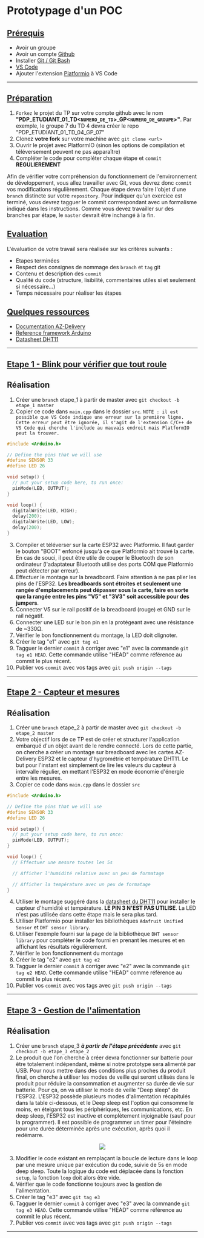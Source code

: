 # Prototypage d'un POC

## <ins>Prérequis</ins>
- Avoir un groupe
- Avoir un compte [Github](https://github.com)
- Installer [Git / Git Bash](https://gitforwindows.org/)
- [VS Code](https://code.visualstudio.com/)
- Ajouter l'extension [Platformio](https://platformio.org/platformio-ide) à VS Code

---

## <ins>Préparation</ins>
1. `Forkez` le projet du TP sur votre compte github avec le nom **"PDP_ETUDIANT_01_TD<`NUMERO_DE_TD`>\_GP<`NUMERO_DE_GROUPE`>"**. Par exemple, le groupe 7 du TD 4 devra créer le repo "PDP_ETUDIANT_01_TD_04_GP_07"
2. Clonez **votre fork** sur votre machine avec `git clone <url>`
3. Ouvrir le projet avec PlatformIO (sinon les options de compilation et téléversement peuvent ne pas apparaître)
4. Compléter le code pour compléter chaque étape et `commit` **REGULIEREMENT**

Afin de vérifier votre compréhension du fonctionnement de l'environnement de développement, vous allez travailler avec Git, vous devrez donc `commit` vos modifications régulièrement. Chaque étape devra faire l'objet d'une `branch` distincte sur votre `repository`. Pour indiquer qu'un exercice est terminé, vous devrez tagguer le commit corrrespondant avec un formalisme indiqué dans les instructions. Comme vous devez travailler sur des branches par étape, le `master` devrait être inchangé à la fin.

## <ins>Evaluation</ins>
L'évaluation de votre travail sera réalisée sur les critères suivants :
- Etapes terminées
- Respect des consignes de nommage des `branch` et `tag` git
- Contenu et description des `commit`
- Qualité du code (structure, lisibilité, commentaires utiles si et seulement si nécessaire...)
- Temps nécessaire pour réaliser les étapes

## <ins>Quelques ressources</ins>
- [Documentation AZ-Delivery](https://cdn.shopify.com/s/files/1/1509/1638/files/ESP_-_32_NodeMCU_Developmentboard_Datenblatt_AZ-Delivery_Vertriebs_GmbH_10f68f6c-a9bb-49c6-a825-07979441739f.pdf?v=1598356497)
- [Reference framework Arduino](https://www.arduino.cc/reference/en/)
- [Datasheet DHT11](https://www.mouser.com/datasheet/2/758/DHT11-Technical-Data-Sheet-Translated-Version-1143054.pdf)

---

## <ins>Etape 1 - Blink pour vérifier que tout roule</ins>

## Réalisation
1. Créer une `branch` etape_1 à partir de master avec `git checkout -b etape_1 master`
2. Copier ce code dans `main.cpp` dans le dossier `src`. `NOTE : il est possible que VS Code indique une erreur sur la première ligne. Cette erreur peut être ignorée, il s'agit de l'extension C/C++ de VS Code qui cherche l'include au mauvais endroit mais PlatformIO peut la trouver.`

```C
#include <Arduino.h>

// Define the pins that we will use
#define SENSOR 33
#define LED 26

void setup() {
  // put your setup code here, to run once:
  pinMode(LED, OUTPUT);
}

void loop() {
  digitalWrite(LED, HIGH);
  delay(200);
  digitalWrite(LED, LOW);
  delay(200);
}
```
3. Compiler et téléverser sur la carte ESP32 avec Platformio. Il faut garder le bouton "BOOT" enfoncé jusqu'à ce que Platformio ait trouvé la carte. En cas de souci, il peut être utile de couper le Bluetooth de son ordinateur (l'adaptateur Bluetooth utilise des ports COM que Platformio peut détecter par erreur).
4. Effectuer le montage sur la breadboard. Faire attention à ne pas plier les pins de l'ESP32. **Les breadboards sont étroites et seulement une rangée d'emplacements peut dépasser sous la carte, faire en sorte que la rangée entre les pins "V5" et "3V3" soit accessible pour des jumpers**.
5. Connecter V5 sur le rail positif de la breadboard (rouge) et GND sur le rail négatif.
6. Connecter une LED sur le bon pin en la protégeant avec une résistance de ~330Ω.
7. Vérifier le bon fonctionnement du montage, la LED doit clignoter.
8. Créer le tag "e1" avec `git tag e1`
9. Tagguer le dernier `commit` à corriger avec "e1" avec la commande `git tag e1 HEAD`. Cette commande utilise "HEAD" comme référence au commit le plus récent.
10. Publier vos `commit` avec vos tags avec `git push origin --tags`
---

## <ins>Etape 2 - Capteur et mesures</ins>

## Réalisation
1. Créer une `branch` etape_2 à partir de master avec `git checkout -b etape_2 master`
2. Votre objectif lors de ce TP est de créer et structurer l'application embarqué d'un objet avant de le rendre connecté. Lors de cette partie, on cherche a créer un montage sur breadboard avec les cartes AZ-Delivery ESP32 et le capteur d'hygrométrie et température DHT11. Le but pour l'instant est simplement de lire les valeurs du capteur à intervalle régulier, en mettant l'ESP32 en mode économie d'énergie entre les mesures.
3. Copier ce code dans `main.cpp` dans le dossier `src`

```C
#include <Arduino.h>

// Define the pins that we will use
#define SENSOR 33
#define LED 26

void setup() {
  // put your setup code here, to run once:
  pinMode(LED, OUTPUT);
}

void loop() {
  // Effectuer une mesure toutes les 5s

  // Afficher l'humidité relative avec un peu de formatage

  // Afficher la température avec un peu de formatage
}
```
4. Utiliser le montage suggéré dans la [datasheet du DHT11](https://www.mouser.com/datasheet/2/758/DHT11-Technical-Data-Sheet-Translated-Version-1143054.pdf) pour installer le capteur d'humidité et température. **LE PIN 3 N'EST PAS UTILISE**. La LED n'est pas utilisée dans cette étape mais le sera plus tard.
5. Utiliser Platformio pour installer les bibliothèques `Adafruit Unified Sensor` et `DHT sensor library`.
6. Utiliser l'exemple fourni sur la page de la bibliothèque `DHT sensor library` pour compléter le code fourni en prenant les mesures et en affichant les résultats régulièrement.
7. Vérifier le bon fonctionnement du montage
8. Créer le tag "e2" avec `git tag e2`
9. Tagguer le dernier `commit` à corriger avec "e2" avec la commande `git tag e2 HEAD`. Cette commande utilise "HEAD" comme référence au commit le plus récent.
10. Publier vos `commit` avec vos tags avec `git push origin --tags`

---

## <ins>Etape 3 - Gestion de l'alimentation</ins>

## Réalisation
1. Créer une `branch` etape_3 _**à partir de l'étape précédente**_ avec `git checkout -b etape_3 etape_2`
2. Le produit que l'on cherche à créer devra fonctionner sur batterie pour être totalement indépendant, même si notre prototype sera alimenté par USB. Pour nous mettre dans des conditions plus proches du produit final, on cherche à utiliser les modes de veille qui seront utilisés dans le produit pour réduire la consommation et augmenter sa durée de vie sur batterie. Pour ça, on va utiliser le mode de veille "Deep sleep" de l'ESP32. L'ESP32 possède plusieurs modes d'alimentation récapitulés dans la table ci-dessous, et le Deep sleep est l'option qui consomme le moins, en éteigant tous les périphériques, les communications, etc. En deep sleep, l'ESP32 est inactive et complètement injoignable (sauf pour la programmer). Il est possible de programmer un timer pour l'éteindre pour une durée déterminée après une exécution, après quoi il redémarre.

<p align="center">
  <img src="https://i0.wp.com/randomnerdtutorials.com/wp-content/uploads/2019/02/POWER-MODES.jpg?w=667&quality=100&strip=all&ssl=1" />
</p>

3. Modifier le code existant en remplaçant la boucle de lecture dans le loop par une mesure unique par exécution du code, suivie de 5s en mode deep sleep. Toute la logique du code est déplacée dans la fonction `setup`, la fonction `loop` doit alors être vide.
4. Vérifier que le code fonctionne toujours avec la gestion de l'alimentation.
5. Créer le tag "e3" avec `git tag e3`
6. Tagguer le dernier `commit` à corriger avec "e3" avec la commande `git tag e3 HEAD`. Cette commande utilise "HEAD" comme référence au commit le plus récent.
7. Publier vos `commit` avec vos tags avec `git push origin --tags`

---
